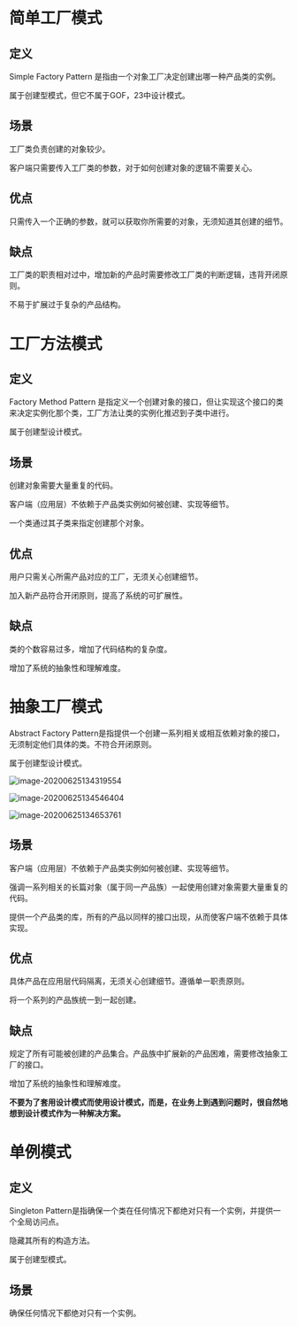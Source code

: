 # 简单工厂模式

## 定义

Simple Factory Pattern 是指由一个对象工厂决定创建出哪一种产品类的实例。

属于创建型模式，但它不属于GOF，23中设计模式。



## 场景

工厂类负责创建的对象较少。



客户端只需要传入工厂类的参数，对于如何创建对象的逻辑不需要关心。



## 优点

只需传入一个正确的参数，就可以获取你所需要的对象，无须知道其创建的细节。



## 缺点

工厂类的职责相对过中，增加新的产品时需要修改工厂类的判断逻辑，违背开闭原则。



不易于扩展过于复杂的产品结构。



# 工厂方法模式

## 定义

Factory Method Pattern 是指定义一个创建对象的接口，但让实现这个接口的类来决定实例化那个类，工厂方法让类的实例化推迟到子类中进行。



属于创建型设计模式。



## 场景

创建对象需要大量重复的代码。



客户端（应用层）不依赖于产品类实例如何被创建、实现等细节。



一个类通过其子类来指定创建那个对象。



## 优点

用户只需关心所需产品对应的工厂，无须关心创建细节。



加入新产品符合开闭原则，提高了系统的可扩展性。



## 缺点

类的个数容易过多，增加了代码结构的复杂度。



增加了系统的抽象性和理解难度。



# 抽象工厂模式

Abstract Factory Pattern是指提供一个创建一系列相关或相互依赖对象的接口，无须制定他们具体的类。不符合开闭原则。



属于创建型设计模式。

![image-20200625134319554](D:\env\idea-workspaces\JavaBase\doc\md-images\设计模式\image-20200625134319554.png)



![image-20200625134546404](D:\env\idea-workspaces\JavaBase\doc\md-images\设计模式\image-20200625134546404.png)



![image-20200625134653761](D:\env\idea-workspaces\JavaBase\doc\md-images\设计模式\image-20200625134653761.png)



## 场景

客户端（应用层）不依赖于产品类实例如何被创建、实现等细节。



强调一系列相关的长篇对象（属于同一产品族）一起使用创建对象需要大量重复的代码。



提供一个产品类的库，所有的产品以同样的接口出现，从而使客户端不依赖于具体实现。



## 优点

具体产品在应用层代码隔离，无须关心创建细节。遵循单一职责原则。



将一个系列的产品族统一到一起创建。 

 

## 缺点

规定了所有可能被创建的产品集合。产品族中扩展新的产品困难，需要修改抽象工厂的接口。



增加了系统的抽象性和理解难度。



**不要为了套用设计模式而使用设计模式，而是，在业务上到遇到问题时，很自然地想到设计模式作为一种解决方案。**



# 单例模式

## 定义

Singleton Pattern是指确保一个类在任何情况下都绝对只有一个实例，并提供一个全局访问点。



隐藏其所有的构造方法。



属于创建型模式。



## 场景

确保任何情况下都绝对只有一个实例。